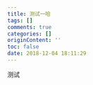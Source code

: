 ```yaml
---
title: 测试一哈
tags: []
comments: true
categories: []
originContent: ''
toc: false
date: 2018-12-04 18:11:29
---
```



测试